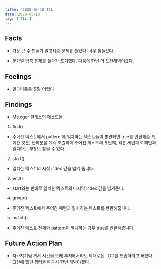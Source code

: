 ```yaml
---
title: '2020-06-18 TIL'
date: 2020-06-18
tag: ['TIL']
---
```


## Facts

- 가장 큰 수 만들기 알고리즘 문제를 풀었다. 너무 힘들었다.

- 문자열 압축 문제를 풀다가 포기했다. 다음에 한번 더 도전해봐야겠다.

## Feelings

- 알고리즘은 정말 어렵다..

## Findings

- Matcger 클래스의 메소드들

1. find()

- 주어진 텍스트에서 pattern 에 일치하는 텍스트들이 발견되면 true를 반환해줌 특이한 것은, 반복문을 계속 호출하여 주어진 텍스트의 두번째, 혹은 세번째로 패턴과 일치하는 부분도 찾을 수 있다.

2. start()

- 일치한 텍스트의 시작 index 값을 넘겨 줍니다.

3. end()

- start와는 반대로 일치한 텍스트의 마지막 index 값을 넘겨준다.

4. group()

- 주어진 텍스트에서 주어진 패턴과 일치하는 텍스트를 반환해줍니다.

5. match()

- 주어진 텍스트 전체와 pattern이 일치하는 경우 true를 반환해줍니다.

## Future Action Plan

- 자바지기님 께서 시간을 오래 투자해서라도 제대로된 TDD를 연습하라고 하셨다. 그전에 했던 챕터들을 다시 한번 해봐야겠다.
